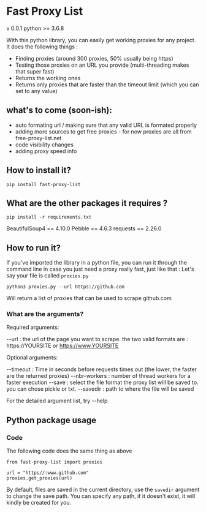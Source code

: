 # Fast Proxy List
v 0.0.1
python >= 3.6.8

With this python library, you can easily get working proxies for any project. 
It does the following things :
- Finding proxies (around 300 proxies, 50% usually being https)
- Testing those proxies on an URL you provide (multi-threading makes that super fast)
- Returns the working ones
- Returns only proxies that are faster than the timeout limit (which you can set to any value)


## what's to come (soon-ish):
- auto formating url / making sure that any valid URL is formated properly 
- adding more sources to get free proxies - for now proxies are all from free-proxy-list.net
- code visibility changes
- adding proxy speed info

## How to install it?

```pip install fast-proxy-list```

## What are the other packages it requires ?

```pip install -r requirements.txt```

BeautifulSoup4 == 4.10.0
Pebble == 4.6.3
requests == 2.26.0


## How to run it?

If you've imported the library in a python file, you can run it through the command line in case you just need a proxy really fast, just like that :
Let's say your file is called ```proxies.py```

```python3 proxies.py --url https://github.com```

Will return a  list of  proxies that can be used to scrape github.com

### What are the arguments?
Required arguments:

--url : the url of the page you want to scrape. the two valid formats are : https://YOURSITE or https://www.YOURSITE

Optional arguments:

--timeout  : Time in seconds before requests times out (the lower, the faster are the returned proxies)
--nbr-workers : number of thread workers for a faster execution
--save : select the file format the proxy list will be saved to. you can chose pickle or txt.
--savedir : path to where the file will be saved

For the detailed argument list, try --help

###

## Python package usage

### Code

The following code does the same thing as above

```
from fast-proxy-list import proxies

url = "https//:www.github.com"
proxies.get_proxies(url)
````

By default, files are saved in the current directory, use the ```savedir``` argument to change the save path.
You can specify any path, if it doesn't exist, it will kindly be created for you.
